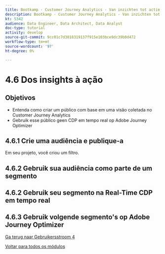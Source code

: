 ```yaml
---
title: Bootkamp - Customer Journey Analytics - Van inzichten tot actie - Brazilië
description: Bootkamp - Customer Journey Analytics - Van inzichten tot actie - Brazilië
kt: 5342
audience: Data Engineer, Data Architect, Data Analyst
doc-type: tutorial
activity: develop
source-git-commit: 9cc01c7d3018319137f915e103bce9dc39b0d472
workflow-type: tm+mt
source-wordcount: '97'
ht-degree: 0%

---
```


# 4.6 Dos insights à ação

## Objetivos

- Entenda como criar um público com base em uma visão coletada no Customer Journey Analytics
- Gebruik esse público geen CDP em tempo real op Adobe Journey Optimizer

## 4.6.1 Crie uma audiência e publique-a

Em seu projeto, você criou um filtro.

## 4.6.2 Gebruik sua audiência como parte de um segmento

## 4.6.2 Gebruik seu segmento na Real-Time CDP em tempo real

## 4.6.3 Gebruik volgende segmento&#39;s op Adobe Journey Optimizer

[Ga terug naar Gebruikersstroom 4](./uc4.md)

[Voltar para todos os módulos](./../../overview.md)
